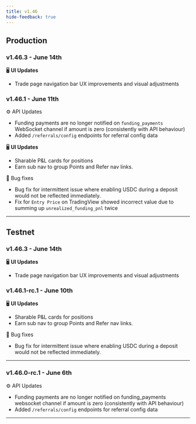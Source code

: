 ```yaml
---
title: v1.46
hide-feedback: true
---
```


## Production

### v1.46.3 - June 14th

🖥️  **UI Updates**

* Trade page navigation bar UX improvements and visual adjustments

### v1.46.1 - June 11th

⚙️ API Updates

* Funding payments are no longer notified on `funding_payments` WebSocket channel if amount is zero (consistently with API behaviour)
* Added `/referrals/config` endpoints for referral config data

🖥️  **UI Updates**

* Sharable P\&L cards for positions
* Earn sub nav to group Points and Refer nav links.

:lady_beetle: Bug fixes

* Bug fix for intermittent issue where enabling USDC during a deposit would not be reflected immediately.
* Fix for `Entry Price` on TradingView showed incorrect value due to summing up `unrealized_funding_pnl` twice


***

## Testnet

### v1.46.3 - June 14th

🖥️  **UI Updates**

* Trade page navigation bar UX improvements and visual adjustments

### v1.46.1-rc.1 - June 10th

🖥️  **UI Updates**

* Sharable P\&L cards for positions
* Earn sub nav to group Points and Refer nav links.

:lady_beetle: Bug fixes

* Bug fix for intermittent issue where enabling USDC during a deposit would not be reflected immediately.

***

### v1.46.0-rc.1 - June 6th

⚙️ API Updates

* Funding payments are no longer notified on funding_payments websocket channel if amount is zero (consistently with API behaviour)
* Added `/referrals/config` endpoints for referral config data

***

